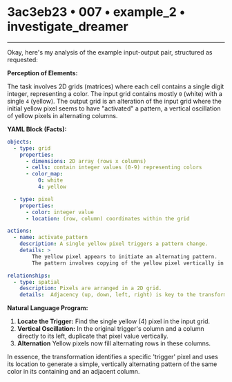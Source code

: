 # 3ac3eb23 • 007 • example_2 • investigate_dreamer

---
Okay, here's my analysis of the example input-output pair, structured as requested:

**Perception of Elements:**

The task involves 2D grids (matrices) where each cell contains a single digit integer, representing a color. The input grid contains mostly `0` (white) with a single `4` (yellow). The output grid is an alteration of the input grid where the initial yellow pixel seems to have "activated" a pattern, a vertical oscillation of yellow pixels in alternating columns.

**YAML Block (Facts):**



```yaml
objects:
  - type: grid
    properties:
      - dimensions: 2D array (rows x columns)
      - cells: contain integer values (0-9) representing colors
      - color_map:
          0: white
          4: yellow

  - type: pixel
    properties:
      - color: integer value
      - location: (row, column) coordinates within the grid

actions:
  - name: activate_pattern
    description: A single yellow pixel triggers a pattern change.
    details: >
        The yellow pixel appears to initiate an alternating pattern. 
        The pattern involves copying of the yellow pixel vertically in the column to the left and the column containing the original yellow pixel.

relationships:
  - type: spatial
    description: Pixels are arranged in a 2D grid.
    details:  Adjacency (up, down, left, right) is key to the transformation pattern.

```



**Natural Language Program:**

1.  **Locate the Trigger:** Find the single yellow (4) pixel in the input grid.
2.  **Vertical Oscillation:** In the original trigger's column and a column directly to its left, duplicate that pixel value vertically.
3. **Alternation** Yellow pixels now fill alternating rows in these columns.

In essence, the transformation identifies a specific 'trigger' pixel and uses its location to generate a simple, vertically alternating pattern of the same color in its containing and an adjacent column.

